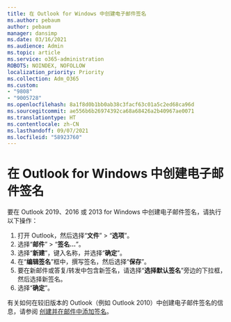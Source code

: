 ```yaml
---
title: 在 Outlook for Windows 中创建电子邮件签名
ms.author: pebaum
author: pebaum
manager: dansimp
ms.date: 03/16/2021
ms.audience: Admin
ms.topic: article
ms.service: o365-administration
ROBOTS: NOINDEX, NOFOLLOW
localization_priority: Priority
ms.collection: Adm_O365
ms.custom:
- "9808"
- "9005728"
ms.openlocfilehash: 8a1f8d0b1bb0ab38c3facf63c01a5c2ed68ca96d
ms.sourcegitcommit: ae556b6b26974392ca68a68426a2b40967ae0071
ms.translationtype: HT
ms.contentlocale: zh-CN
ms.lasthandoff: 09/07/2021
ms.locfileid: "58923760"
---
```

# <a name="create-an-email-signature-in-outlook-for-windows"></a>在 Outlook for Windows 中创建电子邮件签名

要在 Outlook 2019、2016 或 2013 for Windows 中创建电子邮件签名，请执行以下操作：

1. 打开 Outlook，然后选择“**文件**” > “**选项**”。
1. 选择“**邮件**” > “**签名...**”。
1. 选择“**新建**”，键入名称，并选择“**确定**”。
1. 在“**编辑签名**”框中，撰写签名，然后选择“**保存**”。
1. 要在新邮件或答复/转发中包含新签名，请选择“**选择默认签名**”旁边的下拉框，然后选择新签名。
1. 选择“**确定**”。

有关如何在较旧版本的 Outlook（例如 Outlook 2010）中创建电子邮件签名的信息，请参阅 [创建并在邮件中添加签名](https://support.microsoft.com/office/8ee5d4f4-68fd-464a-a1c1-0e1c80bb27f2#ID0EAADAAA=Office_2007_-_2010)。